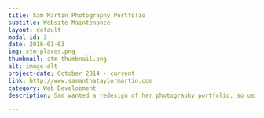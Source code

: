 ```yaml
---
title: Sam Martin Photography Portfolio
subtitle: Website Maintenance
layout: default
modal-id: 3
date: 2016-01-03
img: stm-places.png
thumbnail: stm-thumbnail.png
alt: image-alt
project-date: October 2014 - current
link: http://www.samanthataylormartin.com
category: Web Development
description: Sam wanted a redesign of her photography portfolio, so using Squarespace and her existing photographs, I reformed her site to match her new specifications. Squarespace is a WYSIWYG (what you see is what you get) type website creation tool.

---
```

